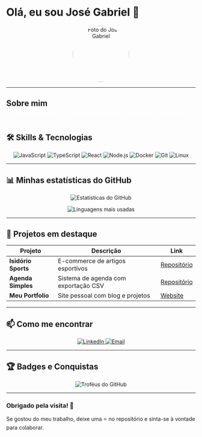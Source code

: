# Olá, eu sou José Gabriel 👋

<p align="center">
  <img src="https://github.com/jose2gabriel.png" width="150" alt="Foto do José Gabriel" style="border-radius:50%" />
</p>

---

## Sobre mim

<p align="center">
  <em>
    <span style="
      animation: fadeInOut 6s infinite;
      display: inline-block;
    ">
      Desenvolvedor Full Stack apaixonado por código limpo e inovação.
    </span>
  </em>
</p>

<style>
@keyframes fadeInOut {
  0%, 100% {opacity: 0;}
  50% {opacity: 1;}
}
</style>


## 🛠️ Skills & Tecnologias

<p align="center">
  <img alt="JavaScript" src="https://img.shields.io/badge/JavaScript-F7DF1E?logo=javascript&logoColor=black&style=for-the-badge" />
  <img alt="TypeScript" src="https://img.shields.io/badge/TypeScript-3178C6?logo=typescript&logoColor=white&style=for-the-badge" />
  <img alt="React" src="https://img.shields.io/badge/React-61DAFB?logo=react&logoColor=black&style=for-the-badge" />
  <img alt="Node.js" src="https://img.shields.io/badge/Node.js-339933?logo=node.js&logoColor=white&style=for-the-badge" />
  <img alt="Docker" src="https://img.shields.io/badge/Docker-2496ED?logo=docker&logoColor=white&style=for-the-badge" />
  <img alt="Git" src="https://img.shields.io/badge/Git-F05032?logo=git&logoColor=white&style=for-the-badge" />
  <img alt="Linux" src="https://img.shields.io/badge/Linux-FCC624?logo=linux&logoColor=black&style=for-the-badge" />
</p>

---

## 📊 Minhas estatísticas do GitHub

<p align="center">
  <img src="https://github-readme-stats.vercel.app/api?username=jose2gabriel&show_icons=true&theme=radical&include_all_commits=true&count_private=true" alt="Estatísticas do GitHub" />
</p>

<p align="center">
  <img src="https://github-readme-stats.vercel.app/api/top-langs/?username=jose2gabriel&layout=compact&theme=radical" alt="Linguagens mais usadas" />
</p>

---

## 🚀 Projetos em destaque

| Projeto                  | Descrição                               | Link                                  |
|-------------------------|---------------------------------------|-------------------------------------|
| **Isidório Sports**      | E-commerce de artigos esportivos       | [Repositório](https://github.com/jose2gabriel/isidorio-sports) |
| **Agenda Simples**       | Sistema de agenda com exportação CSV   | [Repositório](https://github.com/jose2gabriel/agenda-simples)  |
| **Meu Portfolio**        | Site pessoal com blog e projetos        | [Website](https://jose2gabriel.dev)                              |

---

## 📫 Como me encontrar

<p align="center">
  <a href="https://linkedin.com/in/jose2gabriel" target="_blank">
    <img alt="LinkedIn" src="https://img.shields.io/badge/LinkedIn-0077B5?logo=linkedin&logoColor=white&style=for-the-badge" />
  </a>
  <a href="mailto:jose.gabriel@example.com">
    <img alt="Email" src="https://img.shields.io/badge/Email-D14836?logo=gmail&logoColor=white&style=for-the-badge" />
  </a>
</p>

---

## 🏆 Badges e Conquistas

<p align="center">
  <img src="https://github-profile-trophy.vercel.app/?username=jose2gabriel&theme=radical&no-frame=true&no-bg=true" alt="Troféus do GitHub" />
</p>

---

### Obrigado pela visita! 🙏

Se gostou do meu trabalho, deixe uma ⭐ no repositório e sinta-se à vontade para colaborar.

<!--
Para atualizar as estatísticas, use o site https://github.com/anuraghazra/github-readme-stats
Para mais ícones veja https://shields.io/
-->
